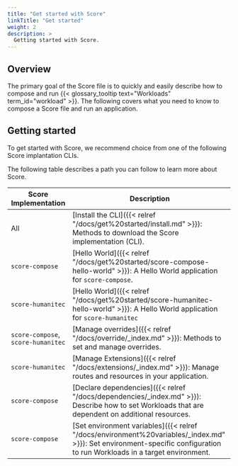 ```yaml
---
title: "Get started with Score"
linkTitle: "Get started"
weight: 2
description: >
  Getting started with Score.
---
```


## Overview

The primary goal of the Score file is to quickly and easily describe how to compose and run {{< glossary_tooltip text="Workloads" term_id="workload" >}}. The following covers what you need to know to compose a Score file and run an application.

## Getting started

To get started with Score, we recommend choice from one of the following Score implantation CLIs.

The following table describes a path you can follow to learn more about Score.

| Score Implementation               | Description                                                                                                                                                             |
| ---------------------------------- | ----------------------------------------------------------------------------------------------------------------------------------------------------------------------- |
| All                                | [Install the CLI]({{< relref "/docs/get%20started/install.md" >}}): Methods to download the Score implementation (CLI).                                                 |
| `score-compose`                    | [Hello World]({{< relref "/docs/get%20started/score-compose-hello-world" >}}): A Hello World application for `score-compose`.                                           |
| `score-humanitec`                  | [Hello World]({{< relref "/docs/get%20started/score-humanitec-hello-world" >}}): A Hello World application for `score-humanitec`                                        |
| `score-compose`, `score-humanitec` | [Manage overrides]({{< relref "/docs/override/_index.md" >}}): Methods to set and manage overrides.                                                                     |
| `score-humanitec`                  | [Manage Extensions]({{< relref "/docs/extensions/_index.md" >}}): Manage routes and resources in your application.                                                      |
| `score-compose`                    | [Declare dependencies]({{< relref "/docs/dependencies/_index.md" >}}): Describe how to set Workloads that are dependent on additional resources.                        |
| `score-compose`                    | [Set environment variables]({{< relref "/docs/environment%20variables/_index.md" >}}): Set environment-specific configuration to run Workloads in a target environment. |
